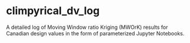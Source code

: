 # climpyrical_dv_log
A detailed log of Moving Window ratio Kriging (MWOrK) results for Canadian design values in the form of parameterized Jupyter Notebooks.
